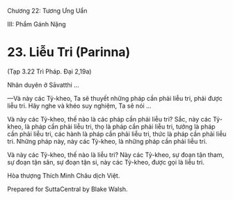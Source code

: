  

Chương 22: Tương Ưng Uẩn

III: Phẩm Gánh Nặng

# 23\. Liễu Tri (Parinna)

(Tạp 3.22 Trì Pháp. Ðại 2,19a)

Nhân duyên ở Sāvatthi …

—Và này các Tỷ-kheo, Ta sẽ thuyết những pháp cần phải liễu tri, phải được liễu tri. Hãy nghe và khéo suy nghiệm, Ta sẽ nói …

Và này các Tỷ-kheo, thế nào là các pháp cần phải liễu tri? Sắc, này các Tỷ-kheo, là pháp cần phải liễu tri, thọ là pháp cần phải liễu tri, tưởng là pháp cần phải liễu tri, các hành là pháp cần phải liễu tri, thức là pháp cần phải liễu tri. Những pháp này, này các Tỷ-kheo, là những pháp cần phải liễu tri.

Và này các Tỷ-kheo, thế nào là liễu tri? Này các Tỷ-kheo, sự đoạn tận tham, sự đoạn tận sân, sự đoạn tận si, này các Tỷ-kheo, được gọi là liễu tri.

Hòa thượng Thích Minh Châu dịch Việt.

Prepared for SuttaCentral by Blake Walsh.